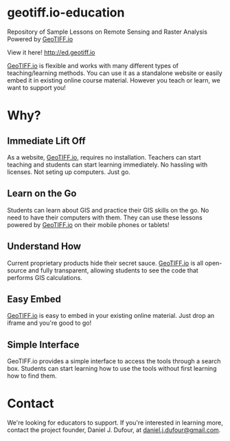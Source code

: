 # geotiff.io-education
Repository of Sample Lessons on Remote Sensing and Raster Analysis
Powered by [GeoTIFF.io](https://geotiff.io)

View it here! http://ed.geotiff.io

[GeoTIFF.io](https://geotiff.io) is flexible and works with many different types of teaching/learning methods.  You can use it as a standalone website or easily embed it in existing online course material.  However you teach or learn, we want to support you!

# Why?
## Immediate Lift Off
As a website, [GeoTIFF.io](https://geotiff.io), requires no installation.  Teachers can start teaching and students can start learning immediately.  No hassling with licenses.  Not seting up computers. Just go. 

## Learn on the Go
Students can learn about GIS and practice their GIS skills on the go.  No need to have their computers with them.  They can use these lessons powered by [GeoTIFF.io](https://geotiff.io) on their mobile phones or tablets!

## Understand How
Current proprietary products hide their secret sauce.  [GeoTIFF.io](https://geotiff.io) is all open-source and fully transparent, allowing students to see the code that performs GIS calculations.

## Easy Embed
[GeoTIFF.io](https://geotiff.io) is easy to embed in your existing online material.  Just drop an iframe and you're good to go!

## Simple Interface
GeoTIFF.io provides a simple interface to access the tools through a search box.  Students can start learning how to use the tools without first learning how to find them.


# Contact
We're looking for educators to support.  If you're interested in learning more, contact the project founder, Daniel J. Dufour, at daniel.j.dufour@gmail.com. 
